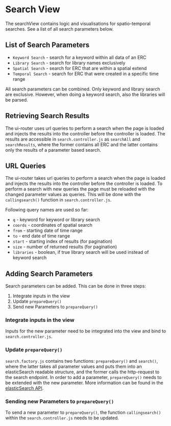 # Search View

The searchView contains logic and visualisations for spatio-temporal searches. See a list of all search parameters below.

## List of Search Parameters

  - `Keyword Search` - search for a keyword within all data of an ERC
  - `Library Search` - search for library names exclusively
  - `Spatial Search` - search for ERC that are within a spatial extend
  - `Temporal Search` - search for ERC that were created in a specific time range

All search parameters can be combined. Only keyword and library search are exclusive. However, when doing a keyword search, also the libraries will be parsed.


## Retrieving Search Results

The ui-router uses url queries to perform a search when the page is loaded and injects the results into the controller before the controller is loaded. The results are accessible in `search.controller.js` as `searchAll` and `searchResults`, where the former contains all ERC and the latter contains only the results of a parameter based search.

## URL Queries

The ui-router takes url queries to perform a search when the page is loaded and injects the results into the controller before the controller is loaded. To perform a search with new queries the page must be reloaded with the changed parameter values as queries. This will be done with the `callingsearch()` function in `search.controller.js`.

Following query names are used so far:

  - `q` - keyword for keyword or library search
  - `coords` - coordinates of spatial search
  - `from` - starting date of time range
  - `to` - end date of time range
  - `start` - starting index of results (for pagination)
  - `size` - number of returned results (for pagination)
  - `libraries` - boolean, if true library search will be used instead of keyword search

## Adding Search Parameters

Search parameters can be added. This can be done in three steps:

  1. Integrate inputs in the view
  2. Update `prepareQuery()`
  3. Send new Parameters to `prepareQuery()`

### Integrate inputs in the view

Inputs for the new parameter need to be integrated into the view and bind to `search.controller.js`.

### Update `prepareQuery()`

 `search.factory.js` contains two functions: `prepareQuery()` and `search()`, where the latter takes all parameter values and puts them into an elasticSearch readable structure, and the former calls the http-request to the search endpoint. In order to add a parameter, `prepareQuery()` needs to be extended with the new parameter. More information can be found in the [elasticSearch API](https://www.elastic.co/guide/en/elasticsearch/reference/current/search.html).

### Sending new Parameters to `prepareQuery()`

To send a new parameter to `prepareQuery()`, the function `callingsearch()` within the `search.controller.js` needs to be updated.